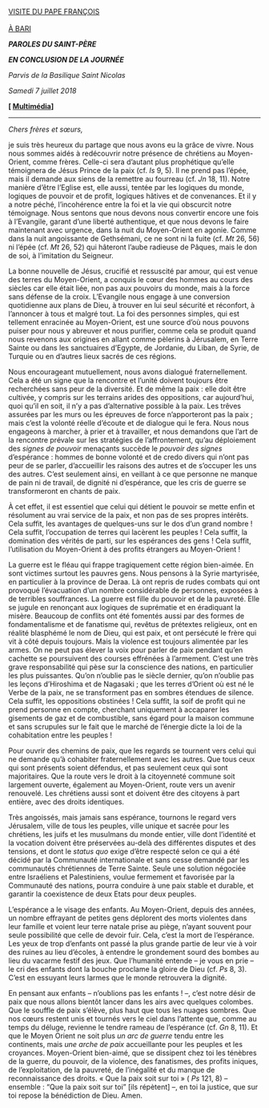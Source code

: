 [VISITE DU PAPE FRANÇOIS \
\
À BARI](http://w2.vatican.va/content/francesco/fr/travels/2018/inside/documents/papa-francesco-bari_2018.html)

***PAROLES DU SAINT-PÈRE***

***EN CONCLUSION DE LA JOURNÉE***

*Parvis de la Basilique Saint Nicolas*

*Samedi 7 juillet 2018*

**[ [Multimédia](http://w2.vatican.va/content/francesco/fr/events/event.dir.html/content/vaticanevents/fr/2018/7/7/visitabari-conclusione.html)]**

*** * ***

*Chers frères et sœurs,*

je suis très heureux du partage que nous avons eu la grâce de vivre. Nous nous sommes aidés à redécouvrir notre présence de chrétiens au Moyen-Orient, comme frères. Celle-ci sera d’autant plus prophétique qu’elle témoignera de Jésus Prince de la paix (cf. *Is* 9, 5). Il ne prend pas l’épée, mais il demande aux siens de la remettre au fourreau (cf. *Jn* 18, 11). Notre manière d’être l’Eglise est, elle aussi, tentée par les logiques du monde, logiques de pouvoir et de profit, logiques hâtives et de convenances. Et il y a notre péché, l’incohérence entre la foi et la vie qui obscurcit notre témoignage. Nous sentons que nous devons nous convertir encore une fois à l’Evangile, garant d’une liberté authentique, et que nous devons le faire maintenant avec urgence, dans la nuit du Moyen-Orient en agonie. Comme dans la nuit angoissante de Gethsémani, ce ne sont ni la fuite (cf. *Mt* 26, 56) ni l’épée (cf. *Mt* 26, 52) qui hâteront l’aube radieuse de Pâques, mais le don de soi, à l’imitation du Seigneur.

La bonne nouvelle de Jésus, crucifié et ressuscité par amour, qui est venue des terres du Moyen-Orient, a conquis le cœur des hommes au cours des siècles car elle était liée, non pas aux pouvoirs du monde, mais à la force sans défense de la croix. L’Evangile nous engage à une conversion quotidienne aux plans de Dieu, à trouver en lui seul sécurité et réconfort, à l’annoncer à tous et malgré tout. La foi des personnes simples, qui est tellement enracinée au Moyen-Orient, est une source d’où nous pouvons puiser pour nous y abreuver et nous purifier, comme cela se produit quand nous revenons aux origines en allant comme pèlerins à Jérusalem, en Terre Sainte ou dans les sanctuaires d’Egypte, de Jordanie, du Liban, de Syrie, de Turquie ou en d’autres lieux sacrés de ces régions.

Nous encourageant mutuellement, nous avons dialogué fraternellement. Cela a été un signe que la rencontre et l’unité doivent toujours être recherchées sans peur de la diversité. Et de même la paix : elle doit être cultivée, y compris sur les terrains arides des oppositions, car aujourd’hui, quoi qu’il en soit, il n’y a pas d’alternative possible à la paix. Les trêves assurées par les murs ou les épreuves de force n’apporteront pas la paix ; mais c’est la volonté réelle d’écoute et de dialogue qui le fera. Nous nous engageons à marcher, à prier et à travailler, et nous demandons que l’art de la rencontre prévale sur les stratégies de l’affrontement, qu’au déploiement des *signes de pouvoir* menaçants succède le *pouvoir des signes* d’espérance : hommes de bonne volonté et de credo divers qui n’ont pas peur de se parler, d’accueillir les raisons des autres et de s’occuper les uns des autres. C’est seulement ainsi, en veillant à ce que personne ne manque de pain ni de travail, de dignité ni d’espérance, que les cris de guerre se transformeront en chants de paix.

À cet effet, il est essentiel que celui qui détient le pouvoir se mette enfin et résolument au vrai service de la paix, et non pas de ses propres intérêts. Cela suffit, les avantages de quelques-uns sur le dos d’un grand nombre ! Cela suffit, l’occupation de terres qui lacèrent les peuples ! Cela suffit, la domination des vérités de parti, sur les espérances des gens ! Cela suffit, l’utilisation du Moyen-Orient à des profits étrangers au Moyen-Orient !

La guerre est le fléau qui frappe tragiquement cette région bien-aimée. En sont victimes surtout les pauvres gens. Nous pensons à la Syrie martyrisée, en particulier à la province de Deraa. Là ont repris de rudes combats qui ont provoqué l’évacuation d’un nombre considérable de personnes, exposées à de terribles souffrances. La guerre est fille du pouvoir et de la pauvreté. Elle se jugule en renonçant aux logiques de suprématie et en éradiquant la misère. Beaucoup de conflits ont été fomentés aussi par des formes de fondamentalisme et de fanatisme qui, revêtus de prétextes religieux, ont en réalité blasphémé le nom de Dieu, qui est paix, et ont persécuté le frère qui vit à côté depuis toujours. Mais la violence est toujours alimentée par les armes. On ne peut pas élever la voix pour parler de paix pendant qu’en cachette se poursuivent des courses effrénées à l’armement. C’est une très grave responsabilité qui pèse sur la conscience des nations, en particulier les plus puissantes. Qu’on n’oublie pas le siècle dernier, qu’on n’oublie pas les leçons d’Hiroshima et de Nagasaki ; que les terres d’Orient où est né le Verbe de la paix, ne se transforment pas en sombres étendues de silence. Cela suffit, les oppositions obstinées ! Cela suffit, la soif de profit qui ne prend personne en compte, cherchant uniquement à accaparer les gisements de gaz et de combustible, sans égard pour la maison commune et sans scrupules sur le fait que le marché de l’énergie dicte la loi de la cohabitation entre les peuples !

Pour ouvrir des chemins de paix, que les regards se tournent vers celui qui ne demande qu’à cohabiter fraternellement avec les autres. Que tous ceux qui sont présents soient défendus, et pas seulement ceux qui sont majoritaires. Que la route vers le droit à la citoyenneté commune soit largement ouverte, également au Moyen-Orient, route vers un avenir renouvelé. Les chrétiens aussi sont et doivent être des citoyens à part entière, avec des droits identiques.

Très angoissés, mais jamais sans espérance, tournons le regard vers Jérusalem, ville de tous les peuples, ville unique et sacrée pour les chrétiens, les juifs et les musulmans du monde entier, ville dont l’identité et la vocation doivent être préservées au-delà des différentes disputes et des tensions, et dont le *status quo* exige d’être respecté selon ce qui a été décidé par la Communauté internationale et sans cesse demandé par les communautés chrétiennes de Terre Sainte. Seule une solution négociée entre Israéliens et Palestiniens, voulue fermement et favorisée par la Communauté des nations, pourra conduire à une paix stable et durable, et garantir la coexistence de deux Etats pour deux peuples.

L’espérance a le visage des enfants. Au Moyen-Orient, depuis des années, un nombre effrayant de petites gens déplorent des morts violentes dans leur famille et voient leur terre natale prise au piège, n’ayant souvent pour seule possibilité que celle de devoir fuir. Cela, c’est la mort de l’espérance. Les yeux de trop d’enfants ont passé la plus grande partie de leur vie à voir des ruines au lieu d’écoles, à entendre le grondement sourd des bombes au lieu du vacarme festif des jeux. Que l’humanité entende – je vous en prie – le cri des enfants dont la bouche proclame la gloire de Dieu (cf. *Ps* 8, 3). C’est en essuyant leurs larmes que le monde retrouvera la dignité.

En pensant aux enfants – n’oublions pas les enfants ! –, c’est notre désir de paix que nous allons bientôt lancer dans les airs avec quelques colombes. Que le souffle de paix s’élève, plus haut que tous les nuages sombres. Que nos cœurs restent unis et tournés vers le ciel dans l’attente que, comme au temps du déluge, revienne le tendre rameau de l’espérance (cf. *Gn* 8, 11). Et que le Moyen Orient ne soit plus *un arc de guerre* tendu entre les continents, mais *une arche de paix* accueillante pour les peuples et les croyances. Moyen-Orient bien-aimé, que se dissipent chez toi les ténèbres de la guerre, du pouvoir, de la violence, des fanatismes, des profits iniques, de l’exploitation, de la pauvreté, de l’inégalité et du manque de reconnaissance des droits. « Que la paix soit sur toi » ( *Ps* 121, 8) – ensemble : “Que la paix soit sur toi” [ils répètent] –, en toi la justice, que sur toi repose la bénédiction de Dieu. Amen.